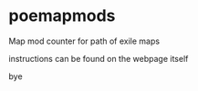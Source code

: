 # poemapmods
Map mod counter for path of exile maps

instructions can be found on the webpage itself

bye
